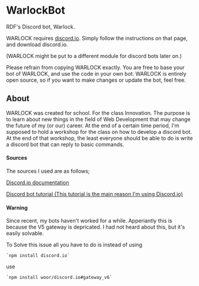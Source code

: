 # WarlockBot
RDF's Discord bot, Warlock.

WARLOCK requires [discord.io](https://izy521.gitbooks.io/discord-io/content/).
Simply follow the instructions on that page, and download discord.io.

(WARLOCK might be put to a different module for discord bots later on.)

Please refrain from copying WARLOCK exactly. You are free to base your bot of WARLOCK, and use the code in your own bot. WARLOCK is entirely open source, so if you want to make changes or update the bot, feel free.

## About
WARLOCK was created for school. For the class Innovation. The purpose is to learn about new things in the field of Web Development that may change the future of my (or our) career.
At the end of a certain time period, I'm supposed to hold a workshop for the class on how to develop a discord bot. At the end of that workshop, the least everyone should be able to do is write a discord bot that can reply to basic commands.

#### Sources
The sources I used are as follows;

[Discord.io documentation](https://izy521.gitbooks.io/discord-io/content/)

[Discord bot tutorial (This tutorial is the main reason I'm using Discord.io)](https://medium.com/@renesansz/tutorial-creating-a-simple-discord-bot-9465a2764dc0)

#### Warning

Since recent, my bots haven't worked for a while. Apperiantly this is because the V5 gateway is depricated. I had not heard about this, but it's easily solvable.

To Solve this issue all you have to do is instead of using
 
    `npm install discord.io` 
use 

    `npm install woor/discord.io#gateway_v6`